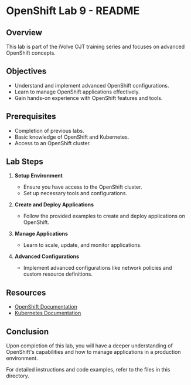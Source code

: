 # OpenShift Lab 9 - README

## Overview
This lab is part of the iVolve OJT training series and focuses on advanced OpenShift concepts.

## Objectives
- Understand and implement advanced OpenShift configurations.
- Learn to manage OpenShift applications effectively.
- Gain hands-on experience with OpenShift features and tools.

## Prerequisites
- Completion of previous labs.
- Basic knowledge of OpenShift and Kubernetes.
- Access to an OpenShift cluster.

## Lab Steps
1. **Setup Environment**
   - Ensure you have access to the OpenShift cluster.
   - Set up necessary tools and configurations.

2. **Create and Deploy Applications**
   - Follow the provided examples to create and deploy applications on OpenShift.

3. **Manage Applications**
   - Learn to scale, update, and monitor applications.

4. **Advanced Configurations**
   - Implement advanced configurations like network policies and custom resource definitions.

## Resources
- [OpenShift Documentation](https://docs.openshift.com)
- [Kubernetes Documentation](https://kubernetes.io/docs/)

## Conclusion
Upon completion of this lab, you will have a deeper understanding of OpenShift's capabilities and how to manage applications in a production environment.

For detailed instructions and code examples, refer to the files in this directory.

